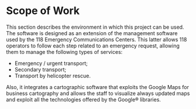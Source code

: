 # Scope of Work

This section describes the environment in which this project can be used. The software is designed as an extension of the management software used by the 118 Emergency Communications Centers. 
This latter allows 118 operators to follow each step related to an emergency request, allowing them to manage the following types of services:

* Emergency / urgent transport;
* Secondary transport;
* Transport by helicopter rescue.

Also, it integrates a cartographic software that exploits the Google Maps for business cartography and allows the staff to visualize always updated maps and exploit all the technologies offered by the Google® libraries.


